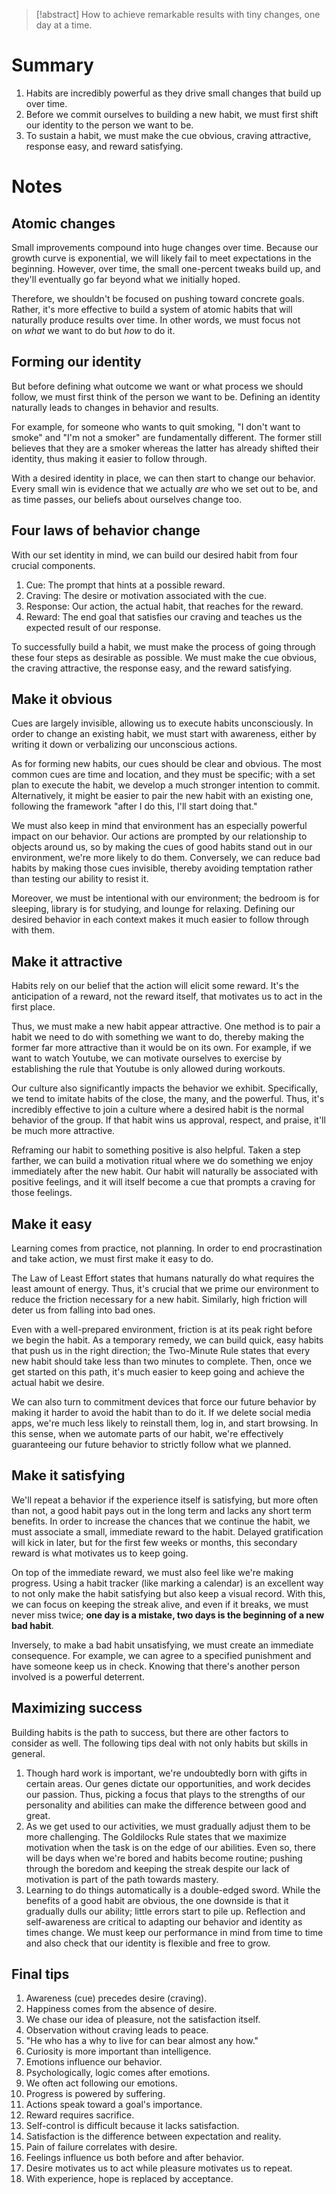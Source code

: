 > [!abstract]
> How to achieve remarkable results with tiny changes, one day at a time.

# Summary
1. Habits are incredibly powerful as they drive small changes that build up over time.
2. Before we commit ourselves to building a new habit, we must first shift our identity to the person we want to be.
3. To sustain a habit, we must make the cue obvious, craving attractive, response easy, and reward satisfying.

# Notes
## Atomic changes
Small improvements compound into huge changes over time. Because our growth curve is exponential, we will likely fail to meet expectations in the beginning. However, over time, the small one-percent tweaks build up, and they'll eventually go far beyond what we initially hoped.

Therefore, we shouldn't be focused on pushing toward concrete goals. Rather, it's more effective to build a system of atomic habits that will naturally produce results over time. In other words, we must focus not on _what_ we want to do but _how_ to do it.

## Forming our identity
But before defining what outcome we want or what process we should follow, we must first think of the person we want to be. Defining an identity naturally leads to changes in behavior and results.

For example, for someone who wants to quit smoking, "I don't want to smoke" and "I'm not a smoker" are fundamentally different. The former still believes that they are a smoker whereas the latter has already shifted their identity, thus making it easier to follow through.

With a desired identity in place, we can then start to change our behavior. Every small win is evidence that we actually _are_ who we set out to be, and as time passes, our beliefs about ourselves change too.

## Four laws of behavior change
With our set identity in mind, we can build our desired habit from four crucial components.
1. Cue: The prompt that hints at a possible reward.
2. Craving: The desire or motivation associated with the cue.
3. Response: Our action, the actual habit, that reaches for the reward.
4. Reward: The end goal that satisfies our craving and teaches us the expected result of our response.

To successfully build a habit, we must make the process of going through these four steps as desirable as possible. We must make the cue obvious, the craving attractive, the response easy, and the reward satisfying.

## Make it obvious
Cues are largely invisible, allowing us to execute habits unconsciously. In order to change an existing habit, we must start with awareness, either by writing it down or verbalizing our unconscious actions.

As for forming new habits, our cues should be clear and obvious. The most common cues are time and location, and they must be specific; with a set plan to execute the habit, we develop a much stronger intention to commit. Alternatively, it might be easier to pair the new habit with an existing one, following the framework "after I do this, I'll start doing that."

We must also keep in mind that environment has an especially powerful impact on our behavior. Our actions are prompted by our relationship to objects around us, so by making the cues of good habits stand out in our environment, we're more likely to do them. Conversely, we can reduce bad habits by making those cues invisible, thereby avoiding temptation rather than testing our ability to resist it.

Moreover, we must be intentional with our environment; the bedroom is for sleeping, library is for studying, and lounge for relaxing. Defining our desired behavior in each context makes it much easier to follow through with them.

## Make it attractive
Habits rely on our belief that the action will elicit some reward. It's the anticipation of a reward, not the reward itself, that motivates us to act in the first place.

Thus, we must make a new habit appear attractive. One method is to pair a habit we need to do with something we want to do, thereby making the former far more attractive than it would be on its own. For example, if we want to watch Youtube, we can motivate ourselves to exercise by establishing the rule that Youtube is only allowed during workouts.

Our culture also significantly impacts the behavior we exhibit. Specifically, we tend to imitate habits of the close, the many, and the powerful. Thus, it's incredibly effective to join a culture where a desired habit is the normal behavior of the group. If that habit wins us approval, respect, and praise, it'll be much more attractive.

Reframing our habit to something positive is also helpful. Taken a step farther, we can build a motivation ritual where we do something we enjoy immediately after the new habit. Our habit will naturally be associated with positive feelings, and it will itself become a cue that prompts a craving for those feelings.

## Make it easy
Learning comes from practice, not planning. In order to end procrastination and take action, we must first make it easy to do.

The Law of Least Effort states that humans naturally do what requires the least amount of energy. Thus, it's crucial that we prime our environment to reduce the friction necessary for a new habit. Similarly, high friction will deter us from falling into bad ones.

Even with a well-prepared environment, friction is at its peak right before we begin the habit. As a temporary remedy, we can build quick, easy habits that push us in the right direction; the Two-Minute Rule states that every new habit should take less than two minutes to complete. Then, once we get started on this path, it's much easier to keep going and achieve the actual habit we desire.

We can also turn to commitment devices that force our future behavior by making it harder to avoid the habit than to do it. If we delete social media apps, we're much less likely to reinstall them, log in, and start browsing. In this sense, when we automate parts of our habit, we're effectively guaranteeing our future behavior to strictly follow what we planned.

## Make it satisfying
We'll repeat a behavior if the experience itself is satisfying, but more often than not, a good habit pays out in the long term and lacks any short term benefits. In order to increase the chances that we continue the habit, we must associate a small, immediate reward to the habit. Delayed gratification will kick in later, but for the first few weeks or months, this secondary reward is what motivates us to keep going.

On top of the immediate reward, we must also feel like we're making progress. Using a habit tracker (like marking a calendar) is an excellent way to not only make the habit satisfying but also keep a visual record. With this, we can focus on keeping the streak alive, and even if it breaks, we must never miss twice; **one day is a mistake, two days is the beginning of a new bad habit**.

Inversely, to make a bad habit unsatisfying, we must create an immediate consequence. For example, we can agree to a specified punishment and have someone keep us in check. Knowing that there's another person involved is a powerful deterrent.

## Maximizing success
Building habits is the path to success, but there are other factors to consider as well. The following tips deal with not only habits but skills in general.
1. Though hard work is important, we're undoubtedly born with gifts in certain areas. Our genes dictate our opportunities, and work decides our passion. Thus, picking a focus that plays to the strengths of our personality and abilities can make the difference between good and great.
2. As we get used to our activities, we must gradually adjust them to be more challenging. The Goldilocks Rule states that we maximize motivation when the task is on the edge of our abilities. Even so, there will be days when we're bored and habits become routine; pushing through the boredom and keeping the streak despite our lack of motivation is part of the path towards mastery.
3. Learning to do things automatically is a double-edged sword. While the benefits of a good habit are obvious, the one downside is that it gradually dulls our ability; little errors start to pile up. Reflection and self-awareness are critical to adapting our behavior and identity as times change. We must keep our performance in mind from time to time and also check that our identity is flexible and free to grow.

## Final tips
1. Awareness (cue) precedes desire (craving).
2. Happiness comes from the absence of desire.
3. We chase our idea of pleasure, not the satisfaction itself.
4. Observation without craving leads to peace.
5. "He who has a why to live for can bear almost any how."
6. Curiosity is more important than intelligence.
7. Emotions influence our behavior.
8. Psychologically, logic comes after emotions.
9. We often act following our emotions.
10. Progress is powered by suffering.
11. Actions speak toward a goal's importance.
12. Reward requires sacrifice.
13. Self-control is difficult because it lacks satisfaction.
14. Satisfaction is the difference between expectation and reality.
15. Pain of failure correlates with desire.
16. Feelings influence us both before and after behavior.
17. Desire motivates us to act while pleasure motivates us to repeat.
18. With experience, hope is replaced by acceptance.